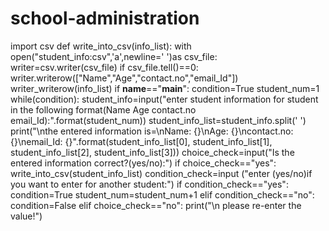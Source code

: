 # school-administration 
import csv 
def write_into_csv(info_list): 
      with open("student_info:csv",'a',newline='  ')as csv_file: 
          writer=csv.writer(csv_file) 
      if csv_file.tell()==0: 
           writer.writerow(["Name","Age","contact.no","email_Id"]) 
           writer_writerow(info_list) 
if __name__=="__main__":
      	condition=True 
      	student_num=1 
      	while(condition): 
      	      student_info=input("enter student information for student in the following format(Name Age contact.no email_Id):".format(student_num)) 
      	      student_info_list=student_info.split(' ')
      	      print("\nthe entered information is=\nName: {}\nAge: {}\ncontact.no: {}\nemail_Id: {}".format(student_info_list[0], student_info_list[1], student_info_list[2], student_info_list[3])) 
      	      choice_check=input("Is the entered information correct?(yes/no):") 
      	if choice_check=="yes":
                write_into_csv(student_info_list)
condition_check=input ("enter (yes/no)if you want to enter  for another student:") 
if condition_check=="yes": 
       condition=True 
       student_num=student_num+1 
elif condition_check=="no": 
       condition=False 
elif choice_check=="no":
       print("\n please re-enter the value!")
      	           
